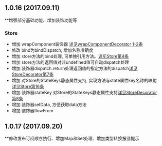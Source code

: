 ## 1.0.16 (2017.09.11)

**增强部分基础功能、增加装饰功能等

### Store
* 增加 wrapComponent装饰器 [详见wrapComponentDecorator 1-2条](./docs/wrapComponentDecorator.md)
* 修改 bind为bindDispatch, 增加名称准确度
* 增加 store方法的bind处理, 可单独引用方法。[详见Store第4条](./docs/Store.md)
* 增加 store方法的返回值对非undefined值可自动dispatch处理
* 增加 装饰器dispatch.return处理返回值的指定方法的dispatch[详见StoreDecorator第7条](./docs/StoreDecorator.md)
* 增加 对Store的StateKeys静态属性支持, 实现方法与state属性key名称的映射[详见Store第16条](./docs/Store.md)
* 增加 装饰器stateKey 对Store的StateKeys静态属性支持[详见StoreDecorator第8条](./docs/StoreDecorator.md)
* 增加 装饰器setData, 方便获取data方法
* 增加 装饰器flowFrom


## 1.0.17 (2017.09.20)

**修改发布订阅顺序执行、增加Map和Set处理、增加类型转换报错提示
